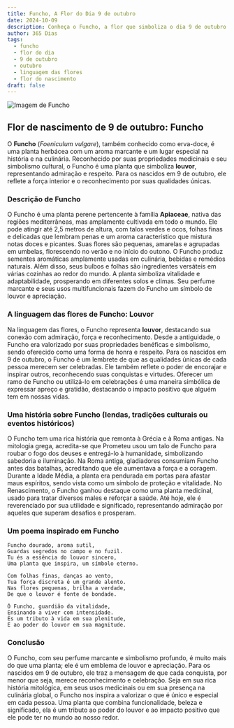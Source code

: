 ```yaml
---
title: Funcho, A Flor do Dia 9 de outubro
date: 2024-10-09
description: Conheça o Funcho, a flor que simboliza o dia 9 de outubro e seu significado 'Louvor'. Explore a beleza e o simbolismo desta flor encantadora.
author: 365 Dias
tags:
  - funcho
  - flor do dia
  - 9 de outubro
  - outubro
  - linguagem das flores
  - flor do nascimento
draft: false
---
```


![Imagem de Funcho](https://cdn.pixabay.com/photo/2018/07/26/18/15/fennel-3564229_640.jpg#center)


## Flor de nascimento de 9 de outubro: Funcho

O **Funcho** (_Foeniculum vulgare_), também conhecido como erva-doce, é uma planta herbácea com um aroma marcante e um lugar especial na história e na culinária. Reconhecido por suas propriedades medicinais e seu simbolismo cultural, o Funcho é uma planta que simboliza **louvor**, representando admiração e respeito. Para os nascidos em 9 de outubro, ele reflete a força interior e o reconhecimento por suas qualidades únicas.

### Descrição de Funcho

O Funcho é uma planta perene pertencente à família **Apiaceae**, nativa das regiões mediterrâneas, mas amplamente cultivada em todo o mundo. Ele pode atingir até 2,5 metros de altura, com talos verdes e ocos, folhas finas e delicadas que lembram penas e um aroma característico que mistura notas doces e picantes. Suas flores são pequenas, amarelas e agrupadas em umbelas, florescendo no verão e no início do outono. O Funcho produz sementes aromáticas amplamente usadas em culinária, bebidas e remédios naturais. Além disso, seus bulbos e folhas são ingredientes versáteis em várias cozinhas ao redor do mundo. A planta simboliza vitalidade e adaptabilidade, prosperando em diferentes solos e climas. Seu perfume marcante e seus usos multifuncionais fazem do Funcho um símbolo de louvor e apreciação.

### A linguagem das flores de Funcho: Louvor

Na linguagem das flores, o Funcho representa **louvor**, destacando sua conexão com admiração, força e reconhecimento. Desde a antiguidade, o Funcho era valorizado por suas propriedades benéficas e simbolismo, sendo oferecido como uma forma de honra e respeito. Para os nascidos em 9 de outubro, o Funcho é um lembrete de que as qualidades únicas de cada pessoa merecem ser celebradas. Ele também reflete o poder de encorajar e inspirar outros, reconhecendo suas conquistas e virtudes. Oferecer um ramo de Funcho ou utilizá-lo em celebrações é uma maneira simbólica de expressar apreço e gratidão, destacando o impacto positivo que alguém tem em nossas vidas.

### Uma história sobre Funcho (lendas, tradições culturais ou eventos históricos)

O Funcho tem uma rica história que remonta à Grécia e à Roma antigas. Na mitologia grega, acredita-se que Prometeu usou um talo de Funcho para roubar o fogo dos deuses e entregá-lo à humanidade, simbolizando sabedoria e iluminação. Na Roma antiga, gladiadores consumiam Funcho antes das batalhas, acreditando que ele aumentava a força e a coragem. Durante a Idade Média, a planta era pendurada em portas para afastar maus espíritos, sendo vista como um símbolo de proteção e vitalidade. No Renascimento, o Funcho ganhou destaque como uma planta medicinal, usado para tratar diversos males e reforçar a saúde. Até hoje, ele é reverenciado por sua utilidade e significado, representando admiração por aqueles que superam desafios e prosperam.

### Um poema inspirado em Funcho

```
Funcho dourado, aroma sutil,  
Guardas segredos no campo e no fuzil.  
Tu és a essência do louvor sincero,  
Uma planta que inspira, um símbolo eterno.  

Com folhas finas, danças ao vento,  
Tua força discreta é um grande alento.  
Nas flores pequenas, brilha a verdade,  
De que o louvor é fonte de bondade.  

Ó Funcho, guardião da vitalidade,  
Ensinando a viver com intensidade.  
És um tributo à vida em sua plenitude,  
E ao poder do louvor em sua magnitude.  
```

### Conclusão

O Funcho, com seu perfume marcante e simbolismo profundo, é muito mais do que uma planta; ele é um emblema de louvor e apreciação. Para os nascidos em 9 de outubro, ele traz a mensagem de que cada conquista, por menor que seja, merece reconhecimento e celebração. Seja em sua rica história mitológica, em seus usos medicinais ou em sua presença na culinária global, o Funcho nos inspira a valorizar o que é único e especial em cada pessoa. Uma planta que combina funcionalidade, beleza e significado, ela é um tributo ao poder do louvor e ao impacto positivo que ele pode ter no mundo ao nosso redor.